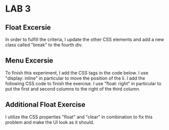 #  LAB 3
## Float Excersie
In order to fulfill the criteria, I update the other CSS elements and add a new class called "break" to the fourth div.

## Menu Excersie
To finish this experiment, I add the CSS tags in the code below. I use "display: inline" in particular to move the position of the li. I add the following CSS code to finish the exercise. I use "float: right" in particular to put the first and second columns to the right of the third column.

## Additional Float Exercise
I utilize the CSS properties "float" and "clear" in combination to fix this problem and make the UI look as it should.

